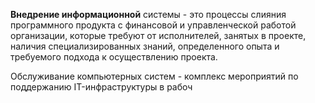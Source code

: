 **Внедрение информационной** системы - это процессы слияния программного продукта с финансовой и управленческой работой организации, которые требуют от исполнителей, занятых в проекте, наличия специализированных знаний, определенного опыта и требуемого подхода к осуществлению проекта.

Обслуживание компьютерных систем - комплекс мероприятий по поддержанию IT-инфраструктуры в рабоч